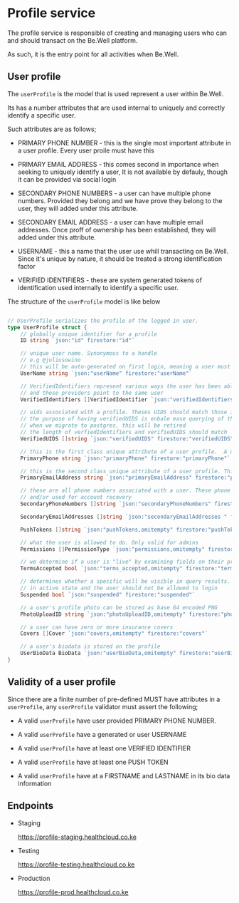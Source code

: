 # Profile service

The profile service is responsible of creating and managing users who can and should transact on the Be.Well platform.

As such, it is the entry point for all activities when Be.Well.

## User profile

The `userProfile` is the model that is used represent a user within Be.Well.

Its has a number attributes that are used internal to uniquely and correctly identify a specific user.

Such attributes are as follows;

- PRIMARY PHONE NUMBER - this is the single most important attribute in a user profile. Every user proile must have this

- PRIMARY EMAIL ADDRESS - this comes second in importance when seeking to uniquely identify a user, It is not available by defauly, though it can be provided via social login

- SECONDARY PHONE NUMBERS - a user can have multiple phone numbers. Provided they belong and we have prove they belong to the user, they will added under this attribute.

- SECONDARY EMAIL ADDRESS - a user can have multiple email addresses. Once proff of ownership has been established, they will added under this attribute.

- USERNAME - this a name that the user use whill transacting on Be.Well. Since it's unique by nature, it should be treated a strong identification factor

- VERIFIED IDENTIFIERS - these are system generated tokens of identification used internally to identify a specific user.

The structure of the `userProfile` model is like below

```go

// UserProfile serializes the profile of the logged in user.
type UserProfile struct {
	// globally unique identifier for a profile
	ID string `json:"id" firestore:"id"`

	// unique user name. Synonymous to a handle
	// e.g @juliusowino
	// this will be auto-generated on first login, meaning a user must have a username
	UserName string `json:"userName" firestore:"userName"`

	// VerifiedIdentifiers represent various ways the user has been able to login
	// and these providers point to the same user
	VerifiedIdentifiers []VerifiedIdentifier `json:"verifiedIdentifiers" firestore:"verifiedIdentifiers"`

	// uids associated with a profile. Theses UIDS should match those in the verfiedIdentifiers.
	// the purpose of having verifiedUIDS is enbale ease querying of the profile using firebase query constructs.
	// when we migrate to postgres, this will be retired
	// the length of verfiedIdentifiers and verifiedUIDS should match
	VerifiedUIDS []string `json:"verifiedUIDS" firestore:"verifiedUIDS"`

	// this is the first class unique attribute of a user profile.  A user profile MUST HAVE A PRIMARY PHONE NUMBER
	PrimaryPhone string `json:"primaryPhone" firestore:"primaryPhone"`

	// this is the second class unique attribute of a user profile. This can be updated as the user desires
	PrimaryEmailAddress string `json:"primaryEmailAddress" firestore:"primaryEmailAddress"`

	// these are all phone numbers associated with a user. These phone numbers can be promoted to PRIMARY PHONE NUMBER
	// and/or used for account recovery
	SecondaryPhoneNumbers []string `json:"secondaryPhoneNumbers" firestore:"secondaryPhoneNumbers"`

	SecondaryEmailAddresses []string `json:"secondaryEmailAddresses " firestore:"secondaryEmailAddresses"`

	PushTokens []string `json:"pushTokens,omitempty" firestore:"pushTokens"`

	// what the user is allowed to do. Only valid for admins
	Permissions []PermissionType `json:"permissions,omitempty" firestore:"permissions"`

	// we determine if a user is "live" by examining fields on their profile
	TermsAccepted bool `json:"terms_accepted,omitempty" firestore:"termsAccepted"`

	// determines whether a specific will be visible in query results. If the `true`, means the profile in not
	// in active state and the user should not be allowed to login
	Suspended bool `json:"suspended" firestore:"suspended"`

	// a user's profile photo can be stored as base 64 encoded PNG
	PhotoUploadID string `json:"photoUploadID,omitempty" firestore:"photoUploadID"`

	// a user can have zero or more insurance covers
	Covers []Cover `json:"covers,omitempty" firestore:"covers"`

	// a user's biodata is stored on the profile
	UserBioData BioData `json:"userBioData,omitempty" firestore:"userBioData"`
}
```

## Validity of a user profile

Since there are a finite number of pre-defined MUST have attributes in a `userProfile`, any `userProfile` validator must assert the following;

- A valid `userProfile` have user provided PRIMARY PHONE NUMBER.

- A valid `userProfile` have a generated or user USERNAME

- A valid `userProfile` have at least one VERIFIED IDENTIFIER

- A valid `userProfile` have at least one PUSH TOKEN

- A valid `userProfile` have at a FIRSTNAME and LASTNAME in its bio data information

## Endpoints

- Staging

  https://profile-staging.healthcloud.co.ke

- Testing

  https://profile-testing.healthcloud.co.ke

- Production

  https://profile-prod.healthcloud.co.ke
